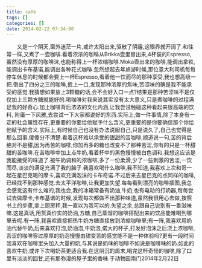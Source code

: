 ```yaml
---
title: café
tags: []
categories: []
date: 2014-02-22 07:34:00 
---
```



&emsp;&emsp;又是一个阴天,窗外迷茫一片,或许太阳出来,驱散了阴霾,这眼界就开阔了.和往常一样,又煮了一壶咖啡.看着浓浓的咖啡从Brikka壶里冒出来,4杯装的Espresso,虽然没有厚厚的咖啡沫,也能称得上一杯浓缩咖啡.Moka壶出来的咖啡,能调出拿铁,能调出卡布基诺,能调出各种花式咖啡.忽然想起去年旅游时候,那位意大利司机每每停车休息的时候都会要上一杯Espresso,看着他一饮而尽的那种享受,我也想高级一把.倒出了四分之三的咖啡,抿上一口,发现那种浓厚的焦味,苦涩味的确是我不能承受的感觉.我猜想如果放上3颗糖的话,会不会好入口一点?结果是那种苦涩味不是仅仅加上三颗方糖就能好的.喝咖啡对我来说其实没有太大意义,只是煮咖啡的过程满足我的好奇心.加上咖啡背后浓浓的文化内涵,让我尝试触碰这种看起来很高端的饮料, 附庸一下风雅,去尝试一下大家都说好的东西.实际上,做一件事情,除了本身有一定的社会属性存在,更重要的你要给他赋予什么含义,更重要的是你要确信那个你给他赋予的含义.实际上,有时候自己也没有办法说服自己,只是说久了,自己也觉得是那么回事,傻傻分不清楚.看着这杯难以承受的甜甜的苦咖啡,顺道说一句,苦的背后绝对不是甜,因为再苦的咖啡,你加再多的糖也改变不了那种苦涩,你有的只是一杯甜甜的苦咖啡.在苦咖啡中加上点牛奶,看着杯中的黑色慢慢被白色调和,我想这应该是我能接受的味道了.被牛奶调和的浓咖啡,多了一份柔滑,少了一些刺激的苦涩,一饮而尽,淡淡的满足充满了我的脑子.我喜欢喝什么咖啡,我不知道,我喜欢上次和哥一起在星巴克喝的摩卡,喜欢充满泡沫的卡布奇诺.不过后来去星巴克的点同样的咖啡,已经找不到那种感觉.去太平洋咖啡,让我更加失望.每每看到漂亮的咖啡插图,我总会感觉这有什么难的,我也会,我的冰箱常备有奶油,牛奶,也有电动的打奶器,每每尝试去做摩卡,卡布基诺的时候,发现每次都做不出那种味道,虽然我很用心去做,按照书上的步骤,拿上厨房秤,我一直以为我可以的.失望之余,总跟自己说别有一番滋味嘛.这是真话,用货真价实的奶油,方糖,自己蒸馏的咖啡搭配出来的饮品能难喝到哪里去呢.有一阵,我喜欢直接把热牛奶方糖直接放到浓缩咖啡里;有一阵,我喜欢用奶油代替牛奶,后来喜欢打泡,奶油泡,牛奶泡,偌大的杯子,打发好泡沫之后浇上浓咖啡,苦涩的咖啡穿过厚厚的奶泡慢慢由甜变苦的感觉能不是一种体验吗?更有一段时间我喜欢在咖啡里头加入大量的奶,与其说是奶味的咖啡不如说是咖啡味的奶.如此的喜欢牛奶,或许下次喝奶茶更适合我.在这阴沉的周末,喝完这杯奇怪的咖啡,除了口里有淡淡的回甘,还有那弥漫的屋子里的香味.于动物园南门2014年2月22日
